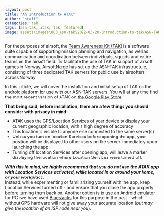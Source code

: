 ```yaml
---
layout: post
title: "An Introduction to ATAK"
author: "staff"
categories: tak
tags: [asn-tak, atak, tak, featured]
image: assets\images\003_asn-tak\2022-03-20-introduction-to-tak\ASN-TAK_01.png
---
```



For the purposes of airsoft, the <a href="https://en.wikipedia.org/wiki/Android_Team_Awareness_Kit" target="_blank">Team Awareness Kit (TAK)</a> is a software suite capable of supporting mission planning and navigation, as well as communication and coordination between individuals, squads and entire teams on the airsoft field.
To facilitate the use of TAK in support of airsoft games in Norway, AirsoftNorge has set up the ASN-TAK infrastructure, consisting of three dedicated TAK servers for public use by airsofters across Norway.

In this article, we will cover the installation and initial setup of TAK on the android platform for use with our ASN-TAK servers.
You will at any time find the most recent version of ATAK on <a href="https://play.google.com/store/apps/details?id=com.atakmap.app.civ" target="_blank">the Google Play Store</a>

**That being said, before installation, there are a few things you should consider with privacy in mind:**
* ATAK uses the GPS/Location Services of your device to display your current geographic location, with a high degree of accuracy
* This location is visible to anyone else connected to the same server(s)
* Unless you turn on location Services before opening the app, your position will be displayed to other users on the server immediately upon launching the app
* Turning off location Services after opening app, will leave a marker displaying the location where Location Services were turned off.

***With this in mind, we highly recommend that you do not use the ATAK app with Location Services activated, while located in or around your home, or your workplace.***<br>
Instead, while experimenting or familiarizing yourself with the app, keep Location Services turned off - and ensure that you close the app properly before turning them back on.
Another option is to use an Android emulator for PC (we have used <a href="https://www.bluestacks.com" target="_blank">Bluestacks</a> for this purpose in the past - which without GPS hardware will not give away your accurate location (*but may give the location of an ISP node near you*).


